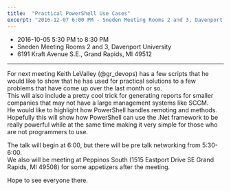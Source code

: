 ```yaml
---
title:  "Practical PowerShell Use Cases"
excerpt: "2016-12-07 6:00 PM - Sneden Meeting Rooms 2 and 3, Davenport University"
---
```


* 2016-10-05 5:30 PM to 8:30 PM
* Sneden Meeting Rooms 2 and 3, Davenport University
* 6191 Kraft Avenue S.E., Grand Rapids, MI 49512

---

For next meeting Keith LeValley (@gr_devops) has a few scripts that he would like to show that he has used for practical solutions to a few problems that have come up over the last month or so.  
This will also include a pretty cool trick for generating reports for smaller companies that may not have a large management systems like SCCM.  
He would like to highlight how PowerShell handles remoting and methods.  
Hopefully this will show how PowerShell can use the .Net framework to be really powerful while at the same time making it very simple for those who are not programmers to use.

The talk will begin at 6:00, but there will be pre talk networking from 5:30-6:00.  
We also will be meeting at Peppinos South (1515 Eastport Drive SE Grand Rapids, MI 49508) for some appetizers after the meeting.

Hope to see everyone there.
